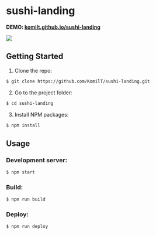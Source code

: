 # sushi-landing

**DEMO: [komilt.github.io/sushi-landing](https://komilt.github.io/sushi-landing)**

![](https://user-images.githubusercontent.com/39556179/121206815-354dbe80-c892-11eb-8973-df59e5a46997.png)

## Getting Started

1. Clone the repo:

```sh
$ git clone https://github.com/KomilT/sushi-landing.git
```

2. Go to the project folder:

```sh
$ cd sushi-landing
```

3. Install NPM packages:

```sh
$ npm install
```

## Usage

### Development server:

```sh
$ npm start
```

### Build:

```sh
$ npm run build
```

### Deploy:

```sh
$ npm run deploy
```
